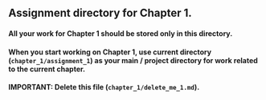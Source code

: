 ## Assignment directory for **Chapter 1**.

#### All your work for **Chapter 1** should be stored only in this directory.

#### When you start working on **Chapter 1**, use current directory (`chapter_1/assignment_1`) as your main / project directory for work related to the current chapter.

#### **IMPORTANT**: Delete this file (`chapter_1/delete_me_1.md`).